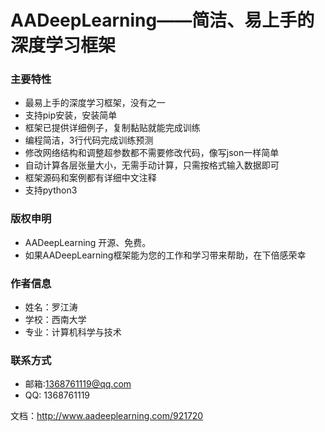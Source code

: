 # AADeepLearning——简洁、易上手的深度学习框架

### 主要特性

*   最易上手的深度学习框架，没有之一
*   支持pip安装，安装简单
*   框架已提供详细例子，复制黏贴就能完成训练
*   编程简洁，3行代码完成训练预测
*   修改网络结构和调整超参数都不需要修改代码，像写json一样简单
*   自动计算各层张量大小，无需手动计算，只需按格式输入数据即可
*   框架源码和案例都有详细中文注释
*   支持python3

### 版权申明

*   AADeepLearning 开源、免费。
*   如果AADeepLearning框架能为您的工作和学习带来帮助，在下倍感荣幸

### 作者信息

*   姓名：罗江涛
*   学校：西南大学
*   专业：计算机科学与技术

### 联系方式

*   邮箱:[1368761119@qq.com](mailto:1368761119@qq.com)
*   QQ: 1368761119

文档：http://www.aadeeplearning.com/921720